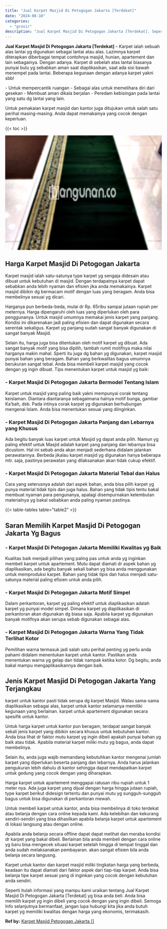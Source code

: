 ```yaml
---
title: "Jual Karpet Masjid Di Petogogan Jakarta [Terdekat]"
date: "2024-08-10"
categories: 
  - "grosir"
description: "Jual Karpet Masjid Di Petogogan Jakarta [Terdekat]. Seperti itulah informasi yang mampu kami uraikan tentang Jual Karpet Masjid Di Petogogan Jakarta [Terdek..."
---
```


**Jual Karpet Masjid Di Petogogan Jakarta \[Terdekat\]** – Karpet ialah sebuah alas lantai yg digunakan sebagai lantai atau alas. Lazimnya karpet diterapkan diberbagai tempat contohnya masjid, hunian, apartement dan lain sebagainya. Dengan adanya. Karpet di sebelah atas lantai biasanya punyai bulu yg sebabkan aman saat diaplikasikan, saat ada sisi bawah menempel pada lantai. Beberapa kegunaan dengan adanya karpet yakni sbb!

\- Untuk mempercantik ruangan - Sebagai alas untuk memelihara diri dari gesekan - Membuat aman dikala berjalan - Peredam kebisingan pada lantai yang satu dg lantai yang lain.

Untuk pemakaian karpet masjid dan kantor juga ditujukan untuk salah satu perihal masing-masing. Anda dapat memakainya yang cocok dengan keperluan.

{{< toc >}}

![Jual Karpet Masjid Di Petogogan Jakarta [Terdekat]](/images/grosir-karpet-murah-51.png)

## Harga Karpet Masjid Di Petogogan Jakarta

Karpet masjid ialah satu-satunya type karpet yg sengaja didesain atau dibuat untuk kebutuhan di masjid. Dengan terdapatnya karpet dapat sebabkan anda lebih nyaman dan efisien jika anda memakainya. Karpet masjid dibikin dg bermacam motif dengan luas yang beragam. Anda bisa membelinya sesuai yg dicari.

Harganya pun berbeda-beda, mulai dr Rp. 65ribu sampai jutaan rupiah per meternya. Harga dipengaruhi oleh luas yang diperlukan oleh para penggunanya. Untuk masjid umumnya memakai jenis karpet yang panjang. Kondisi ini dikarenakan jadi paling efisien dan dapat digunakan secara serentak sekaligus. Karpet yg panjang sudah sangat banyak digunakan di sangat banyak Masjid.

Selain itu, harga juga bisa ditentukan oleh motif karpet yg dibuat. Ada sangat banyak motif yang bisa dipilih, tambah rumit motifnya maka nilai harganya makin mahal. Sperti itu juga dg bahan yg digunakan, karpet masjid punyai bahan yang beragam. Bahan yang berkwalitas bagus umumnya berukuran sangat tebal. Anda bisa membeli karpet masjid yang cocok dengan yg ingin dibuat. Tips menentukan karpet untuk masjid yg baik:

### \- Karpet Masjid Di Petogogan Jakarta Bermodel Tentang Islam

Karpet untuk masjid yang paling baik yakni mempunyai corak tentang keislaman. Diantara diantaranya sebagaimana halnya motif bunga, gambar Ka’bah, dsb. Pada intinya corak karpet yg digunakan berhubungan mengenai Islam. Anda bisa menentukan sesuai yang diinginkan.

### \- Karpet Masjid Di Petogogan Jakarta Panjang dan Lebarnya yang Khusus

Ada begitu banyak luas karpet untuk Masjid yg dapat anda pilih. Namun yg paling efektif untuk Masjid adalah karpet yang panjang dan lebarnya bisa dicustom. Hal ini sebab anda akan menjadi sederhana didalam jalankan perawatannya. Berbeda jikalau karpet masjid yg digunakan hanya beberapa mtr. saja, pastinya perawatan yang dilaksanakan akan tidak cukup efektif.

### \- Karpet Masjid Di Petogogan Jakarta Material Tebal dan Halus

Cara yang seterusnya adalah dari aspek bahan, anda bisa pilih karpet yg punya material tidak tipis dan juga halus. Bahan yang tidak tipis tentu bakal membuat nyaman para pengunanya, apalagi disempurnakan kelembutan materialnya yg bakal sebabkan anda paling nyaman pastinya.

{{< table-tables table="table2" >}}

## Saran Memilih Karpet Masjid Di Petogogan Jakarta Yg Bagus

### \- Karpet Masjid Di Petogogan Jakarta Memiliki Kwalitas yg Baik

Kualitas baik menjadi pilihan yang paling pas untuk anda yg inginkan membeli karpet untuk apartement. Mutu dapat diamati dr aspek bahan yg diaplikasikan, ada begitu banyak sekali bahan yg bisa anda menggunakan untuk memproduksi karpet. Bahan yang tidak tipis dan halus menjadi satu-satunya material paling efisien untuk anda pilih.

### \- Karpet Masjid Di Petogogan Jakarta Motif Simpel

Dalam perkantoran, karpet yg paling efektif untuk diaplikasikan adalah karpet yg punyai model simpel. Dimana karpet yg diaplikasikan di perkantoran akan digunakan dg biasa saja. Apabila karpet yg digunakan banyak motifnya akan serupa sebab digunakan sebagai alas.

### \- Karpet Masjid Di Petogogan Jakarta Warna Yang Tidak Terlihat Kotor

Pemilihan warna termasuk jadi salah satu perihal penting yg perlu anda pahami didalam menentukan karpet untuk kantor. Pastikan anda menentukan warna yg gelap dan tidak nampak ketika kotor. Dg begitu, anda bakal mampu mengaplikasikannya dengan baik.

## Jenis Karpet Masjid Di Petogogan Jakarta Yang Terjangkau

karpet untuk kantor pasti tidak serupa dg karpet Masjid. Walau sama-sama diaplikasikan sebagai alas, karpet untuk kantor selamanya memiliki kegunaan yang berlainan. karpet untuk apartement digunakan secara spesifik untuk kantor.

Untuk harga karpet untuk kantor pun beragam, terdapat sangat banyak sekali jenis karpet yang dibikin secara khusus untuk kebutuhan kantor. Anda bisa lihat dr faktor mutu karpet yg ingin dibeli apakah punyai bahan yg baik atau tidak. Apabila material karpet miliki mutu yg bagus, anda dapat membelinya.

Selain itu, anda juga wajib memandang kebutuhkan kantor mengenai jumlah karpet yang diperlukan beserta panjang dan lebarnya. Anda harus jalankan pengukuran lebih dahulu di kantor sehingga dapat mendapatkan karpet untuk gedung yang cocok dengan yang diharapkan.

Harga karpet untuk apartement menggapai ratusan ribu rupiah untuk 1 meter nya. Ada juga karpet yang dijual dengan harga hingga jutaan rupiah, type karpet berikut didesign tertentu dan punyai mutu yg sungguh-sungguh bagus untuk bisa digunakan di perkantoran mewah.

Untuk membeli karpet untuk kantor, anda bisa membelinya di toko terdekat atau belanja dengan cara online kepada kami. Ada kelebihan dan kekurang sendiri-sendiri yang bisa dihasilkan apabila belanja karpet untuk apartement di lokasi langsung atau dengan online.

Apabila anda belanja secara offline dapat dapat melihat dan meraba kondisi dr karpet yang bakal dibeli. Berlainan bila anda membeli dengan cara online yg baru bisa mengecek situasi karpet setelah hingga di tempat tinggal dan anda sudah melaksanakan pembayaran. akan sangat efisien bila anda belanja secara langusng.

Karpet untuk kantor dan karpet masjid miliki tingkatan harga yang berbeda, keadaan itu dapat diamati dari faktor aspek dari tiap-tiap karpet. Anda bisa belanja tipe karpet sesuai yang di inginkan yang cocok dengan kebutuhan anda sendiri.

Seperti itulah informasi yang mampu kami uraikan tentang Jual Karpet Masjid Di Petogogan Jakarta \[Terdekat\] yg bisa anda beli. Anda bisa memilih karpet yg ingin dibeli yang cocok dengan yang ingin dibeli. Semoga Info selanjutnya bermanfaat, jangan lupa hubungi kita jika anda butuh karpet yg memiliki kwalitas dengan harga yang ekonomis, terimakasih.

**Ref by:**  [Karpet Masjid Petogogan Jakarta []](https://id.wikipedia.org/wiki/Karpet)
